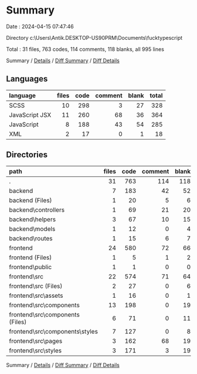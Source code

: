 # Summary

Date : 2024-04-15 07:47:46

Directory c:\\Users\\Antik.DESKTOP-US90PRM\\Documents\\fucktypescript

Total : 31 files,  763 codes, 114 comments, 118 blanks, all 995 lines

Summary / [Details](details.md) / [Diff Summary](diff.md) / [Diff Details](diff-details.md)

## Languages
| language | files | code | comment | blank | total |
| :--- | ---: | ---: | ---: | ---: | ---: |
| SCSS | 10 | 298 | 3 | 27 | 328 |
| JavaScript JSX | 11 | 260 | 68 | 36 | 364 |
| JavaScript | 8 | 188 | 43 | 54 | 285 |
| XML | 2 | 17 | 0 | 1 | 18 |

## Directories
| path | files | code | comment | blank | total |
| :--- | ---: | ---: | ---: | ---: | ---: |
| . | 31 | 763 | 114 | 118 | 995 |
| backend | 7 | 183 | 42 | 52 | 277 |
| backend (Files) | 1 | 20 | 5 | 6 | 31 |
| backend\\controllers | 1 | 69 | 21 | 20 | 110 |
| backend\\helpers | 3 | 67 | 10 | 15 | 92 |
| backend\\models | 1 | 12 | 0 | 4 | 16 |
| backend\\routes | 1 | 15 | 6 | 7 | 28 |
| frontend | 24 | 580 | 72 | 66 | 718 |
| frontend (Files) | 1 | 5 | 1 | 2 | 8 |
| frontend\\public | 1 | 1 | 0 | 0 | 1 |
| frontend\\src | 22 | 574 | 71 | 64 | 709 |
| frontend\\src (Files) | 2 | 27 | 0 | 6 | 33 |
| frontend\\src\\assets | 1 | 16 | 0 | 1 | 17 |
| frontend\\src\\components | 13 | 198 | 0 | 19 | 217 |
| frontend\\src\\components (Files) | 6 | 71 | 0 | 11 | 82 |
| frontend\\src\\components\\styles | 7 | 127 | 0 | 8 | 135 |
| frontend\\src\\pages | 3 | 162 | 68 | 19 | 249 |
| frontend\\src\\styles | 3 | 171 | 3 | 19 | 193 |

Summary / [Details](details.md) / [Diff Summary](diff.md) / [Diff Details](diff-details.md)